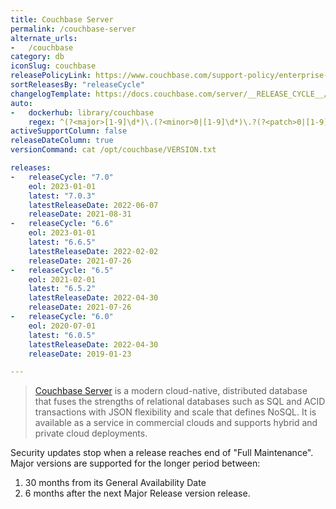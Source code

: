 ```yaml
---
title: Couchbase Server
permalink: /couchbase-server
alternate_urls:
-   /couchbase
category: db
iconSlug: couchbase
releasePolicyLink: https://www.couchbase.com/support-policy/enterprise-software
sortReleasesBy: "releaseCycle"
changelogTemplate: https://docs.couchbase.com/server/__RELEASE_CYCLE__/release-notes/relnotes.html
auto:
-   dockerhub: library/couchbase
    regex: ^(?<major>[1-9]\d*)\.(?<minor>0|[1-9]\d*)\.?(?<patch>0|[1-9]\d*)?$
activeSupportColumn: false
releaseDateColumn: true
versionCommand: cat /opt/couchbase/VERSION.txt

releases:
-   releaseCycle: "7.0"
    eol: 2023-01-01
    latest: "7.0.3"
    latestReleaseDate: 2022-06-07
    releaseDate: 2021-08-31
-   releaseCycle: "6.6"
    eol: 2023-01-01
    latest: "6.6.5"
    latestReleaseDate: 2022-02-02
    releaseDate: 2021-07-26
-   releaseCycle: "6.5"
    eol: 2021-02-01
    latest: "6.5.2"
    latestReleaseDate: 2022-04-30
    releaseDate: 2021-07-26
-   releaseCycle: "6.0"
    eol: 2020-07-01
    latest: "6.0.5"
    latestReleaseDate: 2022-04-30
    releaseDate: 2019-01-23

---
```


> [Couchbase Server](https://www.couchbase.com/products/server) is a modern cloud-native, distributed database that fuses the strengths of relational databases such as SQL and ACID transactions with JSON flexibility and scale that defines NoSQL. It is available as a service in commercial clouds and supports hybrid and private cloud deployments. 

Security updates stop when a release reaches end of "Full Maintenance". Major versions are supported for the longer period between:

1. 30 months from its General Availability Date
2. 6 months after the next Major Release version release.

